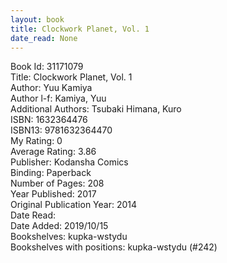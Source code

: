 ```yaml
---
layout: book
title: Clockwork Planet, Vol. 1
date_read: None
---
```


Book Id: 31171079<br />
Title: Clockwork Planet, Vol. 1<br />
Author: Yuu Kamiya<br />
Author l-f: Kamiya, Yuu<br />
Additional Authors: Tsubaki Himana, Kuro<br />
ISBN: 1632364476<br />
ISBN13: 9781632364470<br />
My Rating: 0<br />
Average Rating: 3.86<br />
Publisher: Kodansha Comics<br />
Binding: Paperback<br />
Number of Pages: 208<br />
Year Published: 2017<br />
Original Publication Year: 2014<br />
Date Read: <br />
Date Added: 2019/10/15<br />
Bookshelves: kupka-wstydu<br />
Bookshelves with positions: kupka-wstydu (#242)<br />


